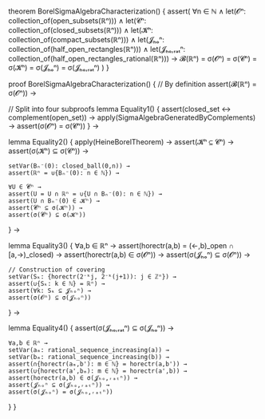 theorem BorelSigmaAlgebraCharacterization() {
  assert(
    ∀n ∈ ℕ ∧ 
    let(𝓞ⁿ: collection_of(open_subsets(ℝⁿ))) ∧
    let(𝓒ⁿ: collection_of(closed_subsets(ℝⁿ))) ∧
    let(𝓚ⁿ: collection_of(compact_subsets(ℝⁿ))) ∧
    let(𝓙ₕₒⁿ: collection_of(half_open_rectangles(ℝⁿ))) ∧
    let(𝓙ₕₒ,ᵣₐₜⁿ: collection_of(half_open_rectangles_rational(ℝⁿ))) →
    𝓑(ℝⁿ) = σ(𝓞ⁿ) = σ(𝓒ⁿ) = σ(𝓚ⁿ) = σ(𝓙ₕₒⁿ) = σ(𝓙ₕₒ,ᵣₐₜⁿ)
  )
}

proof BorelSigmaAlgebraCharacterization() {
  // By definition
  assert(𝓑(ℝⁿ) = σ(𝓞ⁿ)) →

  // Split into four subproofs
  lemma Equality1() {
    assert(closed_set ↔ complement(open_set)) →
    apply(SigmaAlgebraGeneratedByComplements) →
    assert(σ(𝓞ⁿ) = σ(𝓒ⁿ))
  } →

  lemma Equality2() {
    apply(HeineBorelTheorem) →
    assert(𝓚ⁿ ⊆ 𝓒ⁿ) →
    assert(σ(𝓚ⁿ) ⊆ σ(𝓒ⁿ)) →
    
    setVar(Bₙ⁻(0): closed_ball(0,n)) →
    assert(ℝⁿ = ∪{Bₙ⁻(0): n ∈ ℕ}) →
    
    ∀U ∈ 𝓒ⁿ →
    assert(U = U ∩ ℝⁿ = ∪{U ∩ Bₙ⁻(0): n ∈ ℕ}) →
    assert(U ∩ Bₙ⁻(0) ∈ 𝓚ⁿ) →
    assert(𝓒ⁿ ⊆ σ(𝓚ⁿ)) →
    assert(σ(𝓒ⁿ) ⊆ σ(𝓚ⁿ))
  } →

  lemma Equality3() {
    ∀a,b ∈ ℝⁿ →
    assert(horectr(a,b) = (←,b)_open ∩ [a,→)_closed) →
    assert(horectr(a,b) ∈ σ(𝓞ⁿ)) →
    assert(σ(𝓙ₕₒⁿ) ⊆ σ(𝓞ⁿ)) →
    
    // Construction of covering
    setVar(Sₖ: {horectr(2⁻ᵏj, 2⁻ᵏ(j+1)): j ∈ ℤⁿ}) →
    assert(∪{Sₖ: k ∈ ℕ} = ℝⁿ) →
    assert(∀k: Sₖ ⊆ 𝓙ₕₒⁿ) →
    assert(σ(𝓞ⁿ) ⊆ σ(𝓙ₕₒⁿ))
  } →

  lemma Equality4() {
    assert(σ(𝓙ₕₒ,ᵣₐₜⁿ) ⊆ σ(𝓙ₕₒⁿ)) →
    
    ∀a,b ∈ ℝⁿ →
    setVar(aₘ: rational_sequence_increasing(a)) →
    setVar(bₘ: rational_sequence_increasing(b)) →
    assert(∩{horectr(aₘ,b'): m ∈ ℕ} = horectr(a,b')) →
    assert(∪{horectr(a',bₘ): m ∈ ℕ} = horectr(a',b)) →
    assert(horectr(a,b) ∈ σ(𝓙ₕₒ,ᵣₐₜⁿ)) →
    assert(𝓙ₕₒⁿ ⊆ σ(𝓙ₕₒ,ᵣₐₜⁿ)) →
    assert(σ(𝓙ₕₒⁿ) = σ(𝓙ₕₒ,ᵣₐₜⁿ))
  }
}